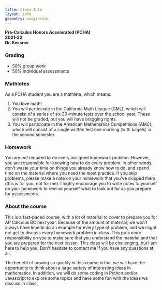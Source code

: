 ```yaml
---
title: Class Info
layout: info
geometry: margin=1in
---
```


__Pre-Calculus Honors Accelerated (PCHA)__  
__2021-22__   
__Dr. Kessner__  


### Grading

- 50% group work
- 50% individual assessments

### Mathletes

As a PCHA student you are a mathlete, which means: 

1. You love math!
2. You will participate in the California Math League (CML), which will
   consist of a series of six 30-minute tests over the school year.  These will
   not be graded, but you will have bragging rights.  
3. You will participate in the American Mathematics Competitions (AMC), which
   will consist of a single written test one morning (with bagels) in the
   second semester.  

### Homework 

You are _not_ required to do every assigned homework problem.  However, you are
responsible for knowing how to do every problem.  In other words, don't waste
your time on things you already know how to do, and spend time on the material
where you need the most practice.  If you skip problems, please make a note on
your homework that you've skipped them (this is for you, not for me).  I highly
encourage you to write notes to yourself on your homework to remind yourself
what to look out for as you prepare for assessments.  


### About the course

This is a fast-paced course, with a lot of material to cover to prepare you for
AP Calculus BC next year.  Because of the amount of material, we won't always
have time to do an example for every type of problem, and we might not get to
discuss every homework problem in class.  This puts more responsibility on you
to make sure that you understand the material and that you are prepared for the
next lesson.  This class will be challenging, but I am here to help you.  Don't
hesitate to contact me if you have any questions at all.

The benefit of moving so quickly in this course is that we will have the
opportunity to think about a large variety of interesting ideas in mathematics.
In addition, we will do some coding in Python and/or Javascript to explore some
topics and have some fun with the ideas we discuss in class.

